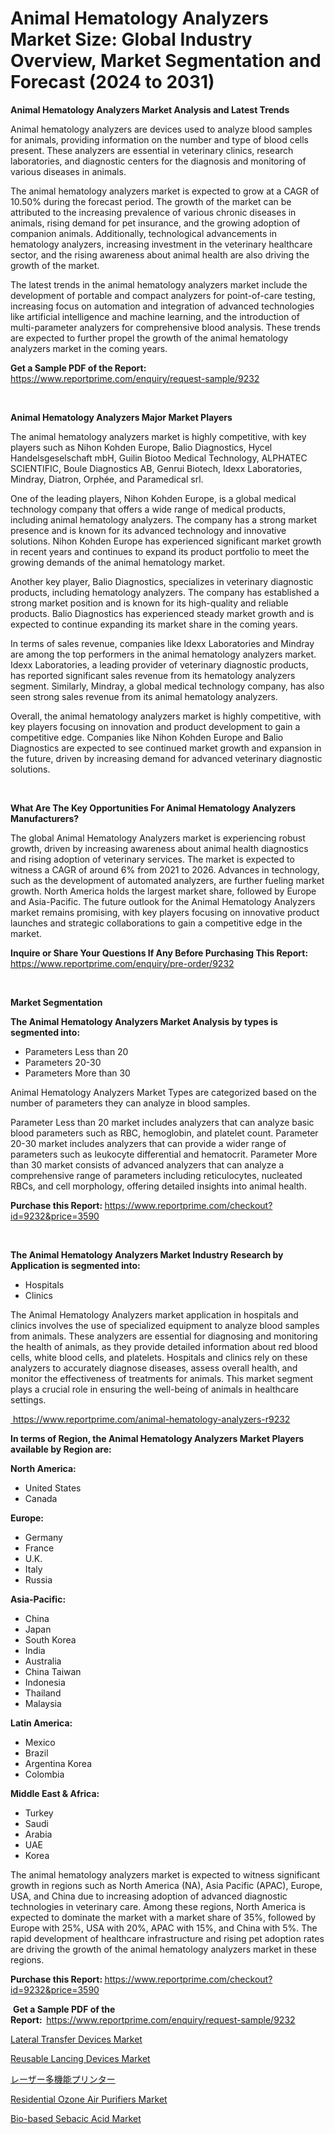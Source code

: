 <p><h1>Animal Hematology Analyzers Market Size: Global Industry Overview, Market Segmentation and Forecast (2024 to 2031)</h1></p><p><strong>Animal Hematology Analyzers Market Analysis and Latest Trends</strong></p>
<p><p>Animal hematology analyzers are devices used to analyze blood samples for animals, providing information on the number and type of blood cells present. These analyzers are essential in veterinary clinics, research laboratories, and diagnostic centers for the diagnosis and monitoring of various diseases in animals.</p><p>The animal hematology analyzers market is expected to grow at a CAGR of 10.50% during the forecast period. The growth of the market can be attributed to the increasing prevalence of various chronic diseases in animals, rising demand for pet insurance, and the growing adoption of companion animals. Additionally, technological advancements in hematology analyzers, increasing investment in the veterinary healthcare sector, and the rising awareness about animal health are also driving the growth of the market.</p><p>The latest trends in the animal hematology analyzers market include the development of portable and compact analyzers for point-of-care testing, increasing focus on automation and integration of advanced technologies like artificial intelligence and machine learning, and the introduction of multi-parameter analyzers for comprehensive blood analysis. These trends are expected to further propel the growth of the animal hematology analyzers market in the coming years.</p></p>
<p><strong>Get a Sample PDF of the Report:&nbsp;</strong> <a href="https://www.reportprime.com/enquiry/request-sample/9232">https://www.reportprime.com/enquiry/request-sample/9232</a></p>
<p>&nbsp;</p>
<p><strong>Animal Hematology Analyzers Major Market Players</strong></p>
<p><p>The animal hematology analyzers market is highly competitive, with key players such as Nihon Kohden Europe, Balio Diagnostics, Hycel Handelsgeselschaft mbH, Guilin Biotoo Medical Technology, ALPHATEC SCIENTIFIC, Boule Diagnostics AB, Genrui Biotech, Idexx Laboratories, Mindray, Diatron, Orphée, and Paramedical srl.</p><p>One of the leading players, Nihon Kohden Europe, is a global medical technology company that offers a wide range of medical products, including animal hematology analyzers. The company has a strong market presence and is known for its advanced technology and innovative solutions. Nihon Kohden Europe has experienced significant market growth in recent years and continues to expand its product portfolio to meet the growing demands of the animal hematology market.</p><p>Another key player, Balio Diagnostics, specializes in veterinary diagnostic products, including hematology analyzers. The company has established a strong market position and is known for its high-quality and reliable products. Balio Diagnostics has experienced steady market growth and is expected to continue expanding its market share in the coming years.</p><p>In terms of sales revenue, companies like Idexx Laboratories and Mindray are among the top performers in the animal hematology analyzers market. Idexx Laboratories, a leading provider of veterinary diagnostic products, has reported significant sales revenue from its hematology analyzers segment. Similarly, Mindray, a global medical technology company, has also seen strong sales revenue from its animal hematology analyzers.</p><p>Overall, the animal hematology analyzers market is highly competitive, with key players focusing on innovation and product development to gain a competitive edge. Companies like Nihon Kohden Europe and Balio Diagnostics are expected to see continued market growth and expansion in the future, driven by increasing demand for advanced veterinary diagnostic solutions.</p></p>
<p>&nbsp;</p>
<p><strong>What Are The Key Opportunities For Animal Hematology Analyzers Manufacturers?</strong></p>
<p><p>The global Animal Hematology Analyzers market is experiencing robust growth, driven by increasing awareness about animal health diagnostics and rising adoption of veterinary services. The market is expected to witness a CAGR of around 6% from 2021 to 2026. Advances in technology, such as the development of automated analyzers, are further fueling market growth. North America holds the largest market share, followed by Europe and Asia-Pacific. The future outlook for the Animal Hematology Analyzers market remains promising, with key players focusing on innovative product launches and strategic collaborations to gain a competitive edge in the market.</p></p>
<p><strong>Inquire or Share Your Questions If Any Before Purchasing This Report:</strong> <a href="https://www.reportprime.com/enquiry/pre-order/9232">https://www.reportprime.com/enquiry/pre-order/9232</a></p>
<p>&nbsp;</p>
<p><strong>Market Segmentation</strong></p>
<p><strong>The Animal Hematology Analyzers Market Analysis by types is segmented into:</strong></p>
<p><ul><li>Parameters Less than 20</li><li>Parameters 20-30</li><li>Parameters More than 30</li></ul></p>
<p><p>Animal Hematology Analyzers Market Types are categorized based on the number of parameters they can analyze in blood samples. </p><p>Parameter Less than 20 market includes analyzers that can analyze basic blood parameters such as RBC, hemoglobin, and platelet count. Parameter 20-30 market includes analyzers that can provide a wider range of parameters such as leukocyte differential and hematocrit. Parameter More than 30 market consists of advanced analyzers that can analyze a comprehensive range of parameters including reticulocytes, nucleated RBCs, and cell morphology, offering detailed insights into animal health.</p></p>
<p><strong>Purchase this Report:&nbsp;</strong><a href="https://www.reportprime.com/checkout?id=9232&price=3590">https://www.reportprime.com/checkout?id=9232&price=3590</a></p>
<p>&nbsp;</p>
<p><strong>The Animal Hematology Analyzers Market Industry Research by Application is segmented into:</strong></p>
<p><ul><li>Hospitals</li><li>Clinics</li></ul></p>
<p><p>The Animal Hematology Analyzers market application in hospitals and clinics involves the use of specialized equipment to analyze blood samples from animals. These analyzers are essential for diagnosing and monitoring the health of animals, as they provide detailed information about red blood cells, white blood cells, and platelets. Hospitals and clinics rely on these analyzers to accurately diagnose diseases, assess overall health, and monitor the effectiveness of treatments for animals. This market segment plays a crucial role in ensuring the well-being of animals in healthcare settings.</p></p>
<p><a href="https://www.reportprime.com/animal-hematology-analyzers-r9232">&nbsp;https://www.reportprime.com/animal-hematology-analyzers-r9232</a></p>
<p><strong>In terms of Region, the Animal Hematology Analyzers Market Players available by Region are:</strong></p>
<p>
    <p> <strong> North America: </strong>
        <ul>
            <li>United States</li>
            <li>Canada</li>
        </ul>
        </p> 
    <p> <strong> Europe: </strong>
        <ul>
            <li>Germany</li>
            <li>France</li>
            <li>U.K.</li>
            <li>Italy</li>
            <li>Russia</li>
        </ul>
        </p> 
    <p> <strong> Asia-Pacific: </strong>
        <ul>
            <li>China</li>
            <li>Japan</li>
            <li>South Korea</li>
            <li>India</li>
            <li>Australia</li>
            <li>China Taiwan</li>
            <li>Indonesia</li>
            <li>Thailand</li>
            <li>Malaysia</li>
        </ul>
        </p> 
    <p> <strong> Latin America: </strong>
        <ul>
            <li>Mexico</li>
            <li>Brazil</li>
            <li>Argentina Korea</li>
            <li>Colombia</li>
        </ul>
        </p> 
    <p> <strong> Middle East & Africa: </strong>
        <ul>
            <li>Turkey</li>
            <li>Saudi</li>
            <li>Arabia</li>
            <li>UAE</li>
            <li>Korea</li>
        </ul>
    </p>
    </p>
<p><p>The animal hematology analyzers market is expected to witness significant growth in regions such as North America (NA), Asia Pacific (APAC), Europe, USA, and China due to increasing adoption of advanced diagnostic technologies in veterinary care. Among these regions, North America is expected to dominate the market with a market share of 35%, followed by Europe with 25%, USA with 20%, APAC with 15%, and China with 5%. The rapid development of healthcare infrastructure and rising pet adoption rates are driving the growth of the animal hematology analyzers market in these regions.</p></p>
<p><strong>Purchase this Report: </strong><a href="https://www.reportprime.com/checkout?id=9232&price=3590">https://www.reportprime.com/checkout?id=9232&price=3590</a></p>
<p>&nbsp;<strong>Get a Sample PDF of the Report:&nbsp;&nbsp;</strong><a href="https://www.reportprime.com/enquiry/request-sample/9232">https://www.reportprime.com/enquiry/request-sample/9232</a></p>
<p><strong></strong></p>
<p><p><a href="https://github.com/suaretopek9/Market-Research-Report-List-2/blob/main/lateral-transfer-devices-market.md">Lateral Transfer Devices Market</a></p><p><a href="https://github.com/moyahfrancoestellec51j635wcx/Market-Research-Report-List-2/blob/main/reusable-lancing-devices-market.md">Reusable Lancing Devices Market</a></p><p><a href="https://github.com/lily-u-genius/Market-Research-Report-List-1/blob/main/802788623446.md">レーザー多機能プリンター</a></p><p><a href="https://www.linkedin.com/pulse/residential-ozone-air-purifiers-market-research-report-reveals-kfjie?trackingId=Pg2e1uqWDqbC%2Bp4EBscphg%3D%3D">Residential Ozone Air Purifiers Market</a></p><p><a href="https://www.linkedin.com/pulse/bio-based-sebacic-acid-market-size-focuses-dynamics-in-depth-lmkse?trackingId=1eG5Hskdnuf7shvnySNGuA%3D%3D">Bio-based Sebacic Acid Market</a></p></p>